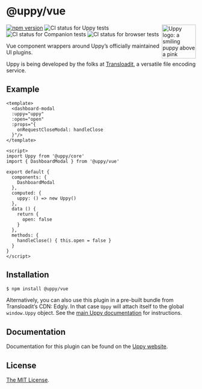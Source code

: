 # @uppy/vue

<img src="https://uppy.io/img/logo.svg" width="90" alt="Uppy logo: a smiling puppy above a pink upwards arrow" align="right">

[![npm version](https://img.shields.io/npm/v/@uppy/vue.svg?style=flat-square)](https://www.npmjs.com/package/@uppy/vue)
![CI status for Uppy tests](https://github.com/transloadit/uppy/workflows/Tests/badge.svg)
![CI status for Companion tests](https://github.com/transloadit/uppy/workflows/Companion/badge.svg)
![CI status for browser tests](https://github.com/transloadit/uppy/workflows/End-to-end%20tests/badge.svg)

Vue component wrappers around Uppy’s officially maintained UI plugins.

Uppy is being developed by the folks at [Transloadit](https://transloadit.com), a versatile file encoding service.

## Example

```vue
<template>
  <dashboard-modal 
  :uppy="uppy" 
  :open="open" 
  :props="{
    onRequestCloseModal: handleClose
  }"/>
</template>

<script>
import Uppy from '@uppy/core'
import { DashboardModal } from '@uppy/vue'

export default {
  components: {
    DashboardModal
  },
  computed: {
    uppy: () => new Uppy()
  },
  data () {
    return {
      open: false
    }
  },
  methods: {
    handleClose() { this.open = false }
  }
}
</script>
```

## Installation

```bash
$ npm install @uppy/vue
```

Alternatively, you can also use this plugin in a pre-built bundle from Transloadit’s CDN: Edgly. In that case `Uppy` will attach itself to the global `window.Uppy` object. See the [main Uppy documentation](https://uppy.io/docs/#Installation) for instructions.

## Documentation

Documentation for this plugin can be found on the [Uppy website](https://uppy.io/docs/vue).

## License

[The MIT License](./LICENSE).
